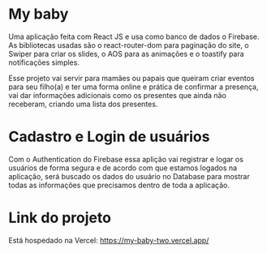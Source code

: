 # My baby

Uma aplicação feita com React JS e usa como banco de dados o Firebase. As bibliotecas usadas são o
react-router-dom para paginação do site, o Swiper para criar os slides, o AOS para as animações e 
o toastify para notificações simples.

Esse projeto vai servir para mamães ou papais que queiram criar eventos para seu filho(a) e ter uma 
forma online e prática de confirmar a presença, vai dar informações adicionais como os presentes que 
ainda não receberam, criando uma lista dos presentes.

# Cadastro e Login de usuários

Com o Authentication do Firebase essa aplição vai registrar e logar os usuários de forma segura 
e de acordo com que estamos logados na aplicação, será buscado os dados do usuário no Database para 
mostrar todas as informações que precisamos dentro de toda a aplicação.

# Link do projeto

Está hospedado na Vercel: https://my-baby-two.vercel.app/
